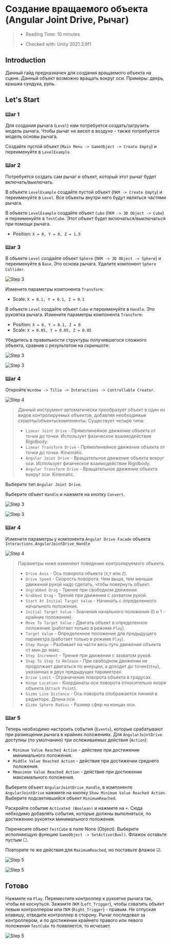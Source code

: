 # Создание вращаемого объекта (Angular Joint Drive, Рычаг)

> * Reading Time: 10 minutes
>
> * Checked with: Unity 2021.3.9f1

## Introduction

Данный гайд предназначен для создания вращаемого объекта на сцене. 
Данный объект возможно вращать вокруг оси.
Примеры: дверь, крышка сундука, руль.

## Let's Start

### Шаг 1

Для создания рычага (`Level`) нам потребуется создать/загрузить модель рычага. 
Чтобы рычаг не висел в воздухе - также потребуется модель основы рычага.

Создайте пустой объект (`Main Menu -> GameObject -> Create Empty`) и переименуйте в `LevelExample`. 

### Шаг 2

Потребуется создать сам рычаг и объект, который этот рычаг будет включать/выключать.

В объекте `LevelExample` создайте пустой объект (`ПКМ -> Create Empty`) и переименуйте в `Level`.
Все объекты внутри него будут являться частями рычага.

В объекте `LevelExample` создайте объект `Cube` (`ПКМ -> 3D Object -> Cube`) и переименуйте в `TestCube`.
Этот объект будет включаться/выключаться при помощи рычага.

  - Position: `X = 0, Y = 0, Z = 1.5`
 

### Шаг 3

В объекте `Level` создайте объект `Sphere` (`ПКМ -> 3D Object -> Sphere`) и переименуйте в `Base`. Это основа рычага.
Удалите компонент `Sphere Collider`. 

![Step 3](assets/images/_04_DeleteComp.png)

Измените параметры компонента `Transform`:

  - Scale: `X = 0.1, Y = 0.1, Z = 0.1`

В объекте `Level` создайте объект `Cube` и переименуйте в `Handle`. Это рукоятка рычага.
Измените параметры компонента `Transform`:

  - Position: `X = 0, Y = 0.1, Z = 0`
  - Scale: `X = 0.05, Y = 0.05, Z = 0.05`

Убедитесь в правильности структуры получившегося сложного объекта, сравнив с результатом на скриншоте:

![Step 3](assets/images/_04_Hierarchy.png)

![Step 3](assets/images/_04_Level.png)

### Шаг 4

Откройте `Window -> Tilia -> Interactions -> Controllable Creator`. 

![Step 4](assets/images/_03_Controllable.png)

> Данный инструмент автоматически преобразует объект в один из видов контролируемых объектов, добавляя необходимые скрипты/объекты/компоненты.
> Существует четыре типа:
>	
>   - `Linear Joint Drive` - Прямолинейное движение объекта от точки до точки. Использует физичеcкое взаимодействие Rigidbody.
>   - `Linear Transform Drive` - Прямолинейное движение объекта от точки до точки. Kinematic.
>   - `Angular Joint Drive` - Вращательное движение объекта вокруг оси. Использует физичеcкое взаимодействие Rigidbody.
>   - `Angular Transform Drive` - Вращательное движение объекта вокруг оси. Kinematic.
	
Выберите тип `Angular Joint Drive`.

Выберите объект `Handle` и нажмите на кнопку `Convert`.

![Step 3](assets/images/_04_Convert.png)

![Step 3](assets/images/_04_HierarchyFacade.png)

### Шаг 4

Измените параметры у компонента `Angular Drive Facade` объекта `Interactions.AngularJointDrive_Handle`

![Step 4](assets/images/_04_AngDriveFacade.png)

>  Параметры ниже изменяют поведение контролируемого объекта.
>  
>  * `Drive Axis` - Ось поворота объекта (`X`,`Y` или `Z`).
>  * `Drive Speed` - Скорость поворота. Чем выше, тем меньше движений рукой надо сделать, чтобы повернуть объект.
>  * `Ungrabbed Drag` - Трение при свободном движении.
>  * `Grabbed Drag` - Трение при движении с захватом рукой.
>  * `Start At Initial Target Value` - Начинать с определенного начального положения.
>  * `Initial Target Value` - Значения начального положения (0 и 1 - крайние положения).
>  * `Move To Target Value` - Двигать объект в определенное положение (работает только в режиме `Play`).
>  * `Target Value` - Определенное положение для предыдущего параметра.(работает только в режиме `Play`).
>  * `Step Range` - Разбивает на части весь путь движения объекта от мин до макс.
>  * `Step Increment` - Трение при движении с захватом рукой.
>  * `Snap To Step to Release` - При свободном движении не продолжает двигаться по инерции, а доходит до точек(`Step`), указанных в двух предыдущих параметрах.
>  * `Drive Limit` - Ограничение поворота объекта в градусах.
>  * `Hinge Location` - Координаты оси поворота относительно якоря объекта (`Attach Point`).
>  * `Gizmo Line Distance` - Ось поворота отображается линией в редакторе. Длина оси.
>  * `Gizmo Sphere Radius` - Размер сфер на концах оси.

### Шаг 5

Теперь необходимо настроить события (`Events`), которые срабатывают при размещении рычага в крайних положениях.
Для `AngularJointDrive` доступны (по умолчанию) три ослеживаемых действия (`Action`):

  - `Minimum Value Reached Action` - действие при достижении минимального положения.
  - `Middle Value Reached Action` - действие при достижении среднего положения.
  - `Mmaximum Value Reached Action` - действие при достижении максимального положения.

Выберите объект `AngularJointDrive_Handle`, в компоненте `AngularJointDrive` нажмите на кнопку `Show Minimum Value Reached Action`.
Выберите подсветившийся объект `MinimumReached`.

Раскройте событие `Activated (Boolean)` и нажмите на `+`. 
Сюда небходимо добавлять события, которые должны выполняться, по достижению рукоятки минимального положения.

Перенесите объект `TestCube` в поле None (Object). Выберите исполняющую функцию `GameObject -> SetActive(Bool)`. Флажок оставьте пустым ☐. 

Повторите те же действия для `MaximumReached`, но поставьте флажок ☑.

![Step 5](assets/images/_04_Mutators.png)

![Step 5](assets/images/_03_Collision.png)

## Готово

Нажмите на `Play`.
Переместите контроллер к рукоятке рычага так, чтобы ее коснуться. 
Зажмите `ЛКМ` (`Left_Trigger`), чтобы схватить объект левым контроллером или `ПКМ` (`Right_Trigger`) - правым. 
Не отпуская клавишу, отведите контроллер в сторону. Рычаг последовал за контроллером, и по достижении крайнего правого или левого положения `TestCube` то появляется, то исчезает.

![Step 5](assets/images/Level.gif)
